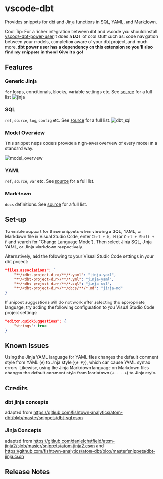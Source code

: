 # vscode-dbt

Provides snippets for dbt and Jinja functions in SQL, YAML, and Markdown.

Cool Tip: For a richer integration between dbt and vscode you should install [vscode-dbt-power-user](https://marketplace.visualstudio.com/items?itemName=innoverio.vscode-dbt-power-user) it does a **LOT** of cool stuff such as: code navigation between your models, completion aware of your dbt project, and much more. **dbt power user has a dependency on this extension so you'll also find my snippets in there! Give it a go!**

## Features

### Generic Jinja

`for` loops, conditionals, blocks, variable settings etc. See [source](./vscode-dbt/snippets/snippets.json) for a full list
![jinja](/images/jinja_for_loop.gif)

### SQL

`ref`, `source`, `log`, `config` etc. See [source](./vscode-dbt/snippets/snippets_sql.json) for a full list.
![dbt_sql](/images/dbt_sql.gif)

### Model Overview

This snippet helps coders provide a high-level overview of every model in a standard way.

![model_overview](/images/model_overview.gif)

### YAML

`ref`, `source`, `var` etc. See [source](./vscode-dbt/snippets/snippets_yaml.json) for a full list.

### Markdown

`docs` definitions. See [source](./vscode-dbt/snippets/snippets_markdown.json) for a full list.

## Set-up

To enable support for these snippets when viewing a SQL, YAML, or Markdown file in Visual Studio Code, enter `Ctrl + K, M` (or `Ctrl + Shift + P` and search for "Change Language Mode").
Then select Jinja SQL, Jinja YAML, or Jinja Markdown respectively.

Alternatively, add the following to your Visual Studio Code settings in your dbt project:

```json
"files.associations": {
    "**/<dbt-project-dir>/**/*.yaml": "jinja-yaml",
    "**/<dbt-project-dir>/**/*.yml": "jinja-yaml",
    "**/<dbt-project-dir>/**/*.sql": "jinja-sql",
    "**/<dbt-project-dir>/**/docs/**/*.md": "jinja-md"
}
```

If snippet suggestions still do not work after selecting the appropriate language, try adding the following configuration to you Visual Studio Code project settings:

```json
"editor.quickSuggestions": {
    "strings": true
}
```

## Known Issues

Using the Jinja YAML language for YAML files changes the default comment style from YAML (`#`) to Jinja style (`{# #}`), which can cause YAML syntax errors.
Likewise, using the Jinja Markdown language on Markdown files changes the default comment style from Markdown (`<-- -->`) to Jinja style.

## Credits

### dbt jinja concepts

adapted from https://github.com/fishtown-analytics/atom-dbt/blob/master/snippets/dbt-sql.cson

### Jinja Concepts

adapted from https://github.com/danielchatfield/atom-jinja2/blob/master/snippets/atom-jinja2.cson
and https://github.com/fishtown-analytics/atom-dbt/blob/master/snippets/dbt-jinja.cson

## Release Notes
